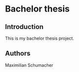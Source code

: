 # Bachelor thesis

## Introduction

This is my bachelor thesis project.

## Authors

Maximilian Schumacher
